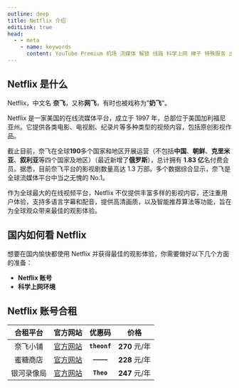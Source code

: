 ```yaml
---
outline: deep
title: Netflix 介绍
editLink: true
head:
  - - meta
    - name: keywords
      content: YouTube Premium 机场 流媒体 解锁 线路 科学上网 梯子 特殊服务 出国服务 奈飞 Netflix 迪士尼 YouTube 油管 hulu 一元机场 FlyingBird Bridge the Wise HBO Max Spotify 奈飞小铺 蜜糖商店 银河录像局
---
```


## Netflix 是什么

Netflix，中文名 **奈飞**，又称**网飞**，有时也被戏称为”**奶飞**"。

Netflix 是一家美国的在线流媒体平台，成立于 1997 年，总部位于美国加利福尼亚州。它提供各类电影、电视剧、纪录片等多种类型的视频内容，包括原创影视作品。

截止目前，奈飞在全球**190**多个国家和地区开展运营（不包括**中国**、**朝鲜**、**克里米亚**、**叙利亚**等四个国家及地区）（最近新增了**俄罗斯**），总计拥有 **1.83 亿**名付费会员。据悉，目前奈飞平台的影视剧数量高达 1.3 万部。多个数据综合显示，奈飞是全球流媒体平台中当之无愧的 No.1。

作为全球最大的在线视频平台，Netflix 不仅提供丰富多样的影视内容，还注重用户体验，支持多语言字幕和配音，提供高清画质，以及智能推荐算法等功能，旨在为全球观众带来最佳的观影体验。

## 国内如何看 Netflix

想要在国内愉快都使用 Netflix 并获得最佳的观影体验，你需要做好以下几个方面的准备：

- **Netflix 账号**
- **科学上网环境**

## Netflix 账号合租

|  合租平台  |                        官方网站                        |    优惠码    |     价格      |
| :--------: | :----------------------------------------------------: | :----------: | :-----------: |
|  奈飞小铺  |         [官方网站](https://ihezu.love/UKTer6)          | **`theonf`** | **270** 元/年 |
|  蜜糖商店  | [官方网站](https://metshop.cn?referrerUserNo=MTU51076) |  **`————`**  | **228** 元/年 |
| 银河录像局 |           [官方网站](https://nf.video/kaIuE)           |  **`Theo`**  | **247** 元/年 |
